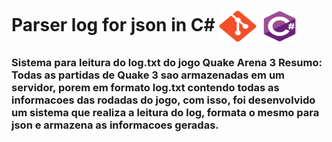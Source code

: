 <h1> Parser log for json in C# 
 <img align="center" alt="Elifio-Git" height="50" width="60" src="https://raw.githubusercontent.com/devicons/devicon/master/icons/git/git-original.svg">
 <img align="center" alt="Elifio-Csharp" height="50" width="60" src="https://raw.githubusercontent.com/devicons/devicon/master/icons/csharp/csharp-original.svg">
</h1>
<h3> Sistema para leitura do log.txt do jogo Quake Arena 3
 Resumo: Todas as partidas de Quake 3 sao armazenadas em um servidor, porem em formato log.txt contendo todas as informacoes das rodadas do jogo,
 com isso, foi desenvolvido um sistema que realiza a leitura do log, formata o mesmo para json e armazena as informacoes geradas. </h3>
